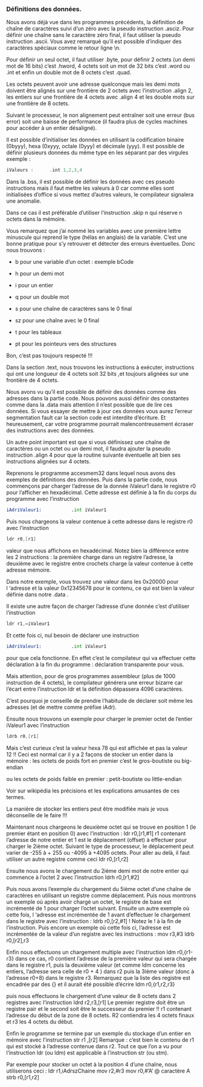 ### Définitions des données.

Nous avons déjà vue  dans les programmes précédents, la définition de chaîne de caractères suivi d’un zéro avec la pseudo instruction .asciz. Pour définir une chaîne sans le caractère zéro final, il faut utiliser la pseudo instruction .ascii. Vous avez remarqué qu’il est possible d’indiquer des caractères spéciaux comme le retour ligne \n.

Pour définir un seul octet, il faut utiliser .byte, pour définir 2 octets (un demi mot de 16 bits) c’est .hword, 4 octets soit un mot de 32 bits c’est .word ou .int et enfin un double mot de 8 octets c’est .quad.

Les octets peuvent avoir une adresse quelconque mais les demi mots doivent être alignés sur une frontière de 2 octets avec l’instruction .align 2, les entiers sur une frontière de 4 octets avec .align 4 et les double mots sur une frontière de 8 octets.

Suivant le processeur, le non alignement peut entraîner soit une erreur (bus error) soit une baisse de performance (il faudra plus de cycles machines pour accéder à un entier désaligné).

Il est possible d’initialiser les données en utilisant la codification binaire (0byyy), hexa (0xyyy, octale (0yyy) et décimale (yyy). Il est possible de définir plusieurs données du même type en les séparant par des virgules  exemple :
```asm
iValeurs :      .int 1,2,3,4
```

Dans la .bss, il est possible de définir les données avec ces pseudo instructions mais il faut mettre les valeurs à 0 car comme elles sont initialisées d’office si vous mettez d’autres valeurs, le compilateur signalera une anomalie.

Dans ce cas il est préférable d’utiliser l’instruction .skip n qui réserve n octets dans la mémoire.

Vous remarquez que j’ai nommé les variables avec une première lettre minuscule qui reprend le type (hélas en anglais) de la variable. C’est une bonne pratique pour s’y retrouver et détecter des erreurs éventuelles. Donc nous trouvons :

* b pour une variable d’un octet : exemple bCode

* h pour un demi mot

* i pour un entier

* q pour un double mot

* s pour une chaîne de caractères sans le 0 final

* sz pour une chaîne avec le 0 final

* t pour les tableaux

* pt pour les pointeurs vers des structures

Bon, c’est pas toujours respecté !!!

Dans la section .text, nous trouvons les instructions à exécuter, instructions qui ont une longueur de 4 octets soit 32 bits ,et toujours alignées sur une frontière de 4 octets.

Nous avons vu qu’il est possible de définir des données comme des adresses dans la partie code. Nous pouvons aussi définir des constantes comme dans la .data mais attention il n’est possible que de lire ces données. Si vous essayer de mettre à jour ces données vous aurez l’erreur segmentation fault car la section code est interdite d’écriture. Et heureusement, car votre programme pourrait malencontreusement écraser des instructions avec des données.

Un autre point important est que si vous définissez une chaîne de caractères ou un octet ou un demi mot, il faudra ajouter la pseudo instruction .align 4 pour que la routine suivante éventuelle ait bien ses instructions alignées sur 4 octets.

Reprenons le programme accesmem32 dans lequel nous avons des exemples de définitions des données. Puis dans la partie code, nous commençons par charger l’adresse de la donnée iValeur1 dans le registre r0 pour l’afficher en hexadécimal. Cette adresse est définie à la fin du corps du programme avec l’instruction 
```asm
iAdriValeur1:           .int iValeur1
```

Puis nous chargeons la valeur contenue à cette adresse dans le registre r0 avec l’instruction 
```asm
ldr r0,[r1]
```

valeur que nous affichons en hexadécimal. Notez bien la différence entre les 2 instructions : la première charge dans un registre l’adresse, la deuxième avec le registre entre crochets charge la valeur contenue à cette adresse mémoire.

Dans notre exemple, vous trouvez une valeur dans les 0x20000 pour l ‘adresse  et la valeur 0x12345678 pour le contenu, ce qui est bien la valeur définie dans notre .data .

Il existe une autre façon de charger l’adresse d’une donnée c’est d’utiliser l’instruction 
```asm
ldr r1,=iValeur1
```

Et cette fois ci, nul besoin de déclarer une instruction 
```asm
iAdriValeur1:           .int iValeur1
```

pour que cela fonctionne. En effet c’est le compilateur qui va effectuer cette déclaration à la fin du programme : déclaration transparente pour vous.

Mais attention, pour de gros programmes assembleur (plus de 1000 instruction de 4 octets), le compilateur générera une erreur bizarre car l’écart entre l’instruction ldr et la définition dépassera 4096 caractères.

C’est pourquoi je conseille de prendre l’habitude de déclarer soit même les adresses (et de mettre comme préfixe iAdr).

Ensuite nous trouvons un exemple pour charger le premier octet de l’entier iValeur1 avec l’instruction 
```asm
ldrb r0,[r1]
```

Mais c’est curieux c’est la valeur hexa 78 qui est affichée et pas la valeur 12 !! 
Ceci est normal car il y a 2 façons de stocker un entier dans la mémoire : les octets de poids fort en premier c’est  le gros-boutiste ou big-endian 

ou les octets de poids faible en premier : petit-boutiste ou little-endian 

Voir sur wikipédia les précisions et les explications  amusantes de ces termes.

La manière de stocker les entiers peut être modifiée mais je vous déconseille de le faire !!!

Maintenant nous chargeons le deuxième octet qui se trouve en position 1 (le premier étant en position 0) avec l’instruction :
ldr r0,[r1,#1]
r1 contenant l’adresse de notre entier et 1 est le déplacement (offset) à effectuer pour charger le 2ième octet.
Suivant le type de processeur, le déplacement peut varier de -255 à + 255  ou -4095 à +4095 octets.
Pour aller au delà, il faut utiliser un autre registre comme ceci 
ldr r0,[r1,r2]

Ensuite nous avons le chargement du 2ième demi mot de notre entier qui commence à l’octet 2 avec l’instruction 
ldrh r0,[r1,#2]

Puis nous avons l’exemple du chargement du 5ième octet d’une chaîne de caractères en utilisant un registre comme déplacement.
Puis nous montrons un exemple où après avoir chargé un octet, le registre de base est incrémenté de 1 pour charger l’octet suivant.
Ensuite un autre exemple où cette fois, l ‘adresse est incrémentée de 1 avant d’effectuer le chargement dans le registre avec l’instruction :
ldrb r0,[r2,#1] !
Notez le ! à la fin de l’instruction.
Puis encore un exemple où cette fois ci, l’adresse est incrémentée de la valeur d’un registre avec les instructions :
mov r3,#3
ldrb r0,[r2],r3

Enfin nous effectuons un chargement multiple avec l’instruction 
ldm r0,{r1-r3}
dans ce cas, r0 contient l’adresse de la première valeur qui sera chargée dans le registre r1, puis la deuxième valeur (et comme ldm concerne les entiers, l’adresse sera celle de r0 + 4 ) dans r2 puis la 3ième valeur (donc à l’adresse r0+8) dans le registre r3.
Remarquez que la liste des registre est encadrée par des {} et il aurait été possible d’écrire 
ldm r0,{r1,r2,r3}

puis nous effectuons le chargement d’une valeur de 8 octets dans 2 registres avec l’instruction 
ldrd r2,r3,[r1]
Le premier registre doit être un registre pair et le second soit être le successeur du premier !!
r1 contenant l’adresse du début de la zone de 8 octets. R2 contiendra les 4 octets finaux et r3 les 4 octets du début.

Enfin le programme se termine par un exemple du stockage d’un entier en mémoire avec l’instruction str r1 ,[r2]
Remarque : c’est bien le contenu de r1 qui est stocké à l’adresse contenue dans r2.
Tout ce que l’on a vu pour l’instruction ldr (ou ldm) est applicable à l’instruction str (ou stm).

Par exemple pour stocker un octet à la position 4 d’une chaîne, nous utiliserons
ceci :
ldr r1,iAdrszChaine
mov r2,#r3
mov r0,#’A’       @ caractère A
strb r0,[r1,r2]

